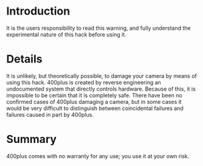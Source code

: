 # Introduction #

It is the users responsibility to read this warning, and fully understand the experimental nature of this hack before using it.

# Details #

It is unlikely, but theoretically possible, to damage your camera by means of using this hack. 400plus is created by reverse engineering an undocumented system that directly controls hardware. Because of this, it is impossible to be certain that it is completely safe. There have been no confirmed cases of 400plus damaging a camera, but in some cases it would be very difficult to distinguish between coincidental failures and failures caused in part by 400plus.

# Summary #

400plus comes with no warranty for any use; you use it at your own risk.